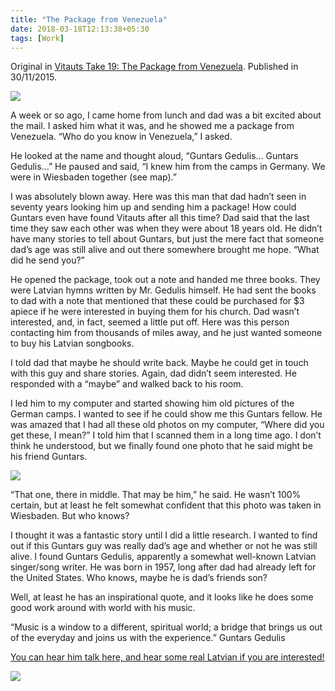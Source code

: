 ```yaml
---
title: "The Package from Venezuela"
date: 2018-03-18T12:13:38+05:30
tags: [Work]
---
```


Original in [Vitauts Take 19: The Package from Venezuela](https://www.jeffgrinvalds.com/2015/11/30/vitauts-take-19-the-package-from-venezuela/). Published in 30/11/2015.

![](../package-1.jpg)

A week or so ago, I came home from lunch and dad was a bit excited about the mail. I asked him what it was, and he showed me a package from Venezuela. “Who do you know in Venezuela,” I asked.

He looked at the name and thought aloud, “Guntars Gedulis… Guntars Gedulis…” He paused and said, “I knew him from the camps in Germany. We were in Wiesbaden together (see map).”

I was absolutely blown away. Here was this man that dad hadn’t seen in seventy years looking him up and sending him a package! How could Guntars even have found Vitauts after all this time? Dad said that the last time they saw each other was when they were about 18 years old. He didn’t have many stories to tell about Guntars, but just the mere fact that someone dad’s age was still alive and out there somewhere brought me hope. “What did he send you?”

He opened the package, took out a note and handed me three books. They were Latvian hymns written by Mr. Gedulis himself. He had sent the books to dad with a note that mentioned that these could be purchased for $3 apiece if he were interested in buying them for his church. Dad wasn’t interested, and, in fact, seemed a little put off. Here was this person contacting him from thousands of miles away, and he just wanted someone to buy his Latvian songbooks.

I told dad that maybe he should write back. Maybe he could get in touch with this guy and share stories. Again, dad didn’t seem interested. He responded with a “maybe” and walked back to his room.

I led him to my computer and started showing him old pictures of the German camps. I wanted to see if he could show me this Guntars fellow. He was amazed that I had all these old photos on my computer, “Where did you get these, I mean?” I told him that I scanned them in a long time ago. I don’t think he understood, but we finally found one photo that he said might be his friend Guntars.

![](../package-2.jpg)

“That one, there in middle. That may be him,” he said. He wasn’t 100% certain, but at least he felt somewhat confident that this photo was taken in Wiesbaden. But who knows?

I thought it was a fantastic story until I did a little research. I wanted to find out if this Guntars guy was really dad’s age and whether or not he was still alive. I found Guntars Gedulis, apparently a somewhat well-known Latvian singer/song writer. He was born in 1957, long after dad had already left for the United States. Who knows, maybe he is dad’s friends son?

Well, at least he has an inspirational quote, and it looks like he does some good work around with world with his music.

“Music is a window to a different, spiritual world; a bridge that brings us out of the everyday and joins us with the experience.”
Guntars Gedulis

[You can hear him talk here, and hear some real Latvian if you are interested!](https://replay.lsm.lv/lv/ieraksts/lr/43158/latviesu-muzikis-no-venecuelas-guntars-gedulis)

![](../package-3.jpg)
